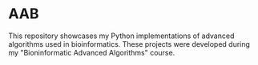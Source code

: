 # AAB
 This repository showcases my Python implementations of advanced algorithms  used in bioinformatics. These projects were developed during my "Bioninformatic Advanced Algorithms" course. 
